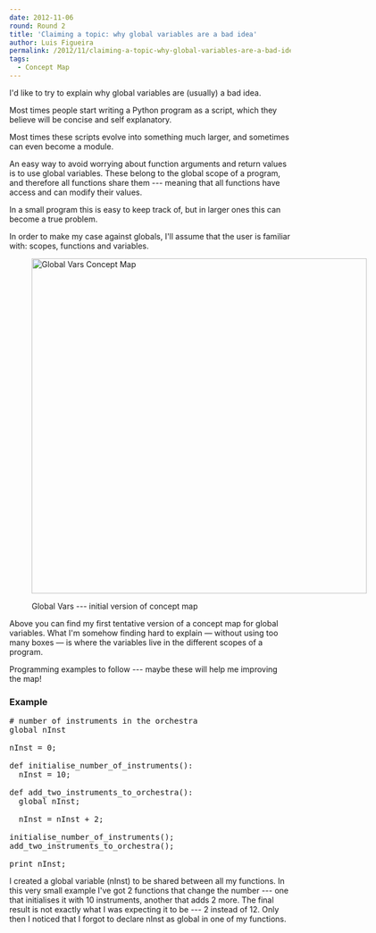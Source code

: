 ```yaml
---
date: 2012-11-06
round: Round 2
title: 'Claiming a topic: why global variables are a bad idea'
author: Luis Figueira
permalink: /2012/11/claiming-a-topic-why-global-variables-are-a-bad-idea/
tags:
  - Concept Map
---
```

I'd like to try to explain why global variables are (usually) a bad idea.

Most times people start writing a Python program as a script, which they believe will be concise and self explanatory.

Most times these scripts evolve into something much larger, and sometimes can even become a module.

An easy way to avoid worrying about function arguments and return values is to use global variables. These belong to the global scope of a program, and therefore all functions share them --- meaning that all functions have access and can modify their values.

In a small program this is easy to keep track of, but in larger ones this can become a true problem.

In order to make my case against globals, I'll assume that the user is familiar with: scopes, functions and variables.<figure id="attachment_1119" style="width: 600px;" class="wp-caption alignnone">

[<img class="size-full wp-image-1119" title="Global Vars Concept Map" src="http://files.software-carpentry.org/training-course/2012/11/globals_v0.11.png" alt="Global Vars Concept Map" width="600" />][1]<figcaption class="wp-caption-text">Global Vars --- initial version of concept map</figcaption></figure> 
Above you can find my first tentative version of a concept map for global variables. What I'm somehow finding hard to explain — without using too many boxes — is where the variables live in the different scopes of a program.

Programming examples to follow --- maybe these will help me improving the map!

### Example

<pre># number of instruments in the orchestra
global nInst

nInst = 0;

def initialise_number_of_instruments():
  nInst = 10;

def add_two_instruments_to_orchestra():
  global nInst;

  nInst = nInst + 2;

initialise_number_of_instruments();
add_two_instruments_to_orchestra();

print nInst;
</pre>

I created a global variable (nInst) to be shared between all my functions. In this very small example I've got 2 functions that change the number --- one that initialises it with 10 instruments, another that adds 2 more. The final result is not exactly what I was expecting it to be --- 2 instead of 12. Only then I noticed that I forgot to declare nInst as global in one of my functions.

 [1]: http://files.software-carpentry.org/training-course/2012/11/globals_v0.11.png
